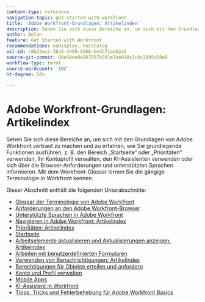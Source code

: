 ```yaml
---
content-type: reference
navigation-topic: get-started-with-workfront
title: 'Adobe Workfront-Grundlagen: Artikelindex'
description: Sehen Sie sich diese Bereiche an, um sich mit den Grundlagen von Adobe Workfront vertraut zu machen und zu erfahren, wie Sie grundlegende Funktionen ausführen, z. B. den Bereich „Startseite“ oder „Prioritäten“ verwenden, Ihr Kontoprofil verwalten, den KI-Assistenten verwenden oder sich über die Browser-Anforderungen und unterstützten Sprachen informieren. Mit dem Workfront-Glossar lernen Sie die gängige Terminologie in Workfront kennen.
author: Nolan
feature: Get Started with Workfront
recommendations: noDisplay, noCatalog
exl-id: c0b25ec2-38a5-4499-9366-be3b71ae62a2
source-git-commit: 00e58ea9a207037b701e1be010c2c4c2995d60e0
workflow-type: tm+mt
source-wordcount: '192'
ht-degree: 58%

---
```


# Adobe Workfront-Grundlagen: Artikelindex

<!--Audited: 01/2025-->

Sehen Sie sich diese Bereiche an, um sich mit den Grundlagen von Adobe Workfront vertraut zu machen und zu erfahren, wie Sie grundlegende Funktionen ausführen, z. B. den Bereich „Startseite“ oder „Prioritäten“ verwenden, Ihr Kontoprofil verwalten, den KI-Assistenten verwenden oder sich über die Browser-Anforderungen und unterstützten Sprachen informieren. Mit dem Workfront-Glossar lernen Sie die gängige Terminologie in Workfront kennen.

Dieser Abschnitt enthält die folgenden Unterabschnitte:

* [Glossar der Terminologie von Adobe Workfront](../workfront-basics/navigate-workfront/workfront-navigation/workfront-terminology-glossary.md)
* [Anforderungen an den Adobe Workfront-Browser](../workfront-basics/workfront-browser-requirements.md)
* [Unterstützte Sprachen in Adobe Workfront](../workfront-basics/supported-languages-in-workfront.md)
* [Navigieren in Adobe Workfront: Artikelindex](../workfront-basics/navigate-workfront/navigate-workfront.md)
* [Prioritäten: Artikelindex](/help/quicksilver/workfront-basics/priorities/priorities-toc.md)
* [Startseite](../workfront-basics/using-home/home.md)
* [Arbeitselemente aktualisieren und Aktualisierungen anzeigen: Artikelindex](../workfront-basics/updating-work-items-and-viewing-updates/update-work-items-and-view-updates.md)
* [Arbeiten mit benutzerdefinierten Formularen](../workfront-basics/work-with-custom-forms/work-with-custom-forms.md)
* [Verwenden von Benachrichtigungen: Artikelindex](../workfront-basics/using-notifications/use-notifications.md)
* [Berechtigungen für Objekte erteilen und anfordern](../workfront-basics/grant-and-request-access-to-objects/grant-and-request-access-to-objects.md)
* [Konto und Profil verwalten](../workfront-basics/manage-your-account-and-profile/manage-your-account-and-profile.md)
* [Mobile Apps](../workfront-basics/mobile-apps/mobile-apps.md)
* [KI-Assistent in Workfront](/help/quicksilver/workfront-basics/ai-assistant/ai-assistant.md)
* [Tipps, Tricks und Fehlerbehebung für Adobe Workfront Basics](../workfront-basics/tips-tricks-and-troubleshooting/tips-tricks-troubleshooting-basics.md)
